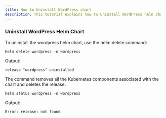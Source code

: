 ```yaml
---
title: How to Uninstall WordPress chart 
description: This tutorial explains how to Uninstall WordPress helm chart
---
```


### Uninstall WordPress Helm Chart

To uninstall the wordpress helm chart, use the helm delete command:

```execute
helm delete wordpress -n wordpress
```

Output:

```
release "wordpress" uninstalled
```

The command removes all the Kubernetes components associated with the chart and deletes the release.

```execute
helm status wordpress -n wordpress
```

Output:

```
Error: release: not found
```
